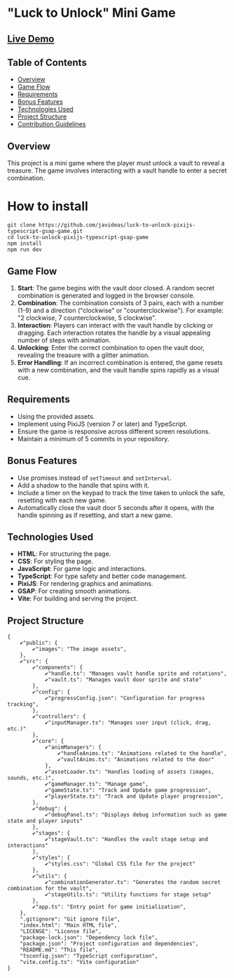 # "Luck to Unlock" Mini Game

## [Live Demo](https://javideas.github.io/luck-to-unlock-pixijs-typescript-gsap-game/)

## Table of Contents
- [Overview](#overview)
- [Game Flow](#game-flow)
- [Requirements](#requirements)
- [Bonus Features](#bonus-features)
- [Technologies Used](#technologies-used)
- [Project Structure](#project-structure)
- [Contribution Guidelines](#contribution-guidelines)

## Overview
This project is a mini game where the player must unlock a vault to reveal a treasure. The game involves interacting with a vault handle to enter a secret combination.

# How to install
```
git clone https://github.com/javideas/luck-to-unlock-pixijs-typescript-gsap-game.git
cd luck-to-unlock-pixijs-typescript-gsap-game
npm install
npm run dev
```

## Game Flow
1. **Start**: The game begins with the vault door closed. A random secret combination is generated and logged in the browser console.
2. **Combination**: The combination consists of 3 pairs, each with a number (1-9) and a direction ("clockwise" or "counterclockwise"). For example: "2 clockwise, 7 counterclockwise, 5 clockwise".
3. **Interaction**: Players can interact with the vault handle by clicking or dragging. Each interaction rotates the handle by a visual appealing number of steps with animation.
4. **Unlocking**: Enter the correct combination to open the vault door, revealing the treasure with a glitter animation.
5. **Error Handling**: If an incorrect combination is entered, the game resets with a new combination, and the vault handle spins rapidly as a visual cue.

## Requirements
- Using the provided assets.
- Implement using PixiJS (version 7 or later) and TypeScript.
- Ensure the game is responsive across different screen resolutions.
- Maintain a minimum of 5 commits in your repository.

## Bonus Features
- Use promises instead of `setTimeout` and `setInterval`.
- Add a shadow to the handle that spins with it.
- Include a timer on the keypad to track the time taken to unlock the safe, resetting with each new game.
- Automatically close the vault door 5 seconds after it opens, with the handle spinning as if resetting, and start a new game.

## Technologies Used
- **HTML**: For structuring the page.
- **CSS**: For styling the page.
- **JavaScript**: For game logic and interactions.
- **TypeScript**: For type safety and better code management.
- **PixiJS**: For rendering graphics and animations.
- **GSAP**: For creating smooth animations.
- **Vite**: For building and serving the project.

## Project Structure
```
{
    ✔"public": {
        ✔"images": "The image assets",
    },
    ✔"src": {
        ✔"components": {
            ✔"handle.ts": "Manages vault handle sprite and rotations",
            ✔"vault.ts": "Manages vault door sprite and state"
        },
        ✔"config": {
            ✔"progressConfig.json": "Configuration for progress tracking",
        },
        ✔"controllers": {
            ✔"inputManager.ts": "Manages user input (click, drag, etc.)"
        },
        ✔"core": {
            ✔"animManagers": {
                ✔"handleAnims.ts": "Animations related to the handle",
                ✔"vaultAnims.ts": "Animations related to the door"
            },
            ✔"assetLoader.ts": "Handles loading of assets (images, sounds, etc.)",
            ✔"gameManager.ts": "Manage game",
            ✔"gameState.ts": "Track and Update game progression",
            ✔"playerState.ts": "Track and Update player progression",
        },
        ✔"debug": {
            ✔"debugPanel.ts": "Displays debug information such as game state and player inputs"
        },
        ✔"stages": {
            ✔"stageVault.ts": "Handles the vault stage setup and interactions"
        },
        ✔"styles": {
            ✔"styles.css": "Global CSS file for the project"
        },
        ✔"utils": {
            ✔"combinationGenerator.ts": "Generates the random secret combination for the vault",
            ✔"stageUtils.ts": "Utility functions for stage setup"
        },
        ✔"app.ts": "Entry point for game initialization",
    },
    ".gitignore": "Git ignore file",
    "index.html": "Main HTML file",
    "LICENSE": "License file",
    "package-lock.json": "Dependency lock file",
    "package.json": "Project configuration and dependencies",
    "README.md": "This file",
    "tsconfig.json": "TypeScript configuration",
    "vite.config.ts": "Vite configuration"
}
```